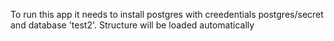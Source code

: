 To run this app it needs to install postgres with creedentials postgres/secret and database 'test2'. Structure will be loaded automatically
